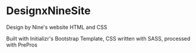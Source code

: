 # DesignxNineSite
Design by Nine's website HTML and CSS

Built with Initializr's Bootstrap Template,
CSS written with SASS, processed with PrePros
